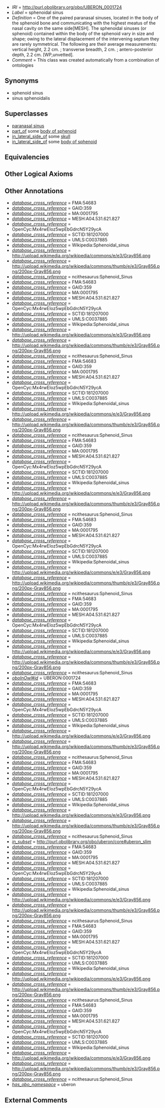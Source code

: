  * *IRI* = http://purl.obolibrary.org/obo/UBERON_0001724
 * *Label* = sphenoidal sinus
 * *Definition* = One of the paired paranasal sinuses, located in the body of the sphenoid bone and communicating with the highest meatus of the nasal cavity on the same side[MESH]. The sphenoidal sinuses (or sphenoid) contained within the body of the sphenoid vary in size and shape; owing to the lateral displacement of the intervening septum they are rarely symmetrical. The following are their average measurements: vertical height, 2.2 cm. ; transverse breadth, 2 cm. ; antero-posterior depth, 2.2 cm. [WP,unvetted].
 * *Comment* = This class was created automatically from a combination of ontologies

## Synonyms

 * sphenoid sinus
 * sinus sphenoidalis

## Superclasses

 * [paranasal sinus](../../UBERON/25/UBERON_0001825.md)
 * [part_of](../../BFO/50/BFO_0000050.md) some [body of sphenoid](../../UBERON/39/UBERON_0009639.md)
 * [in_lateral_side_of](../../BSPO/26/BSPO_0000126.md) some [skull](../../UBERON/29/UBERON_0003129.md)
 * [in_lateral_side_of](../../BSPO/26/BSPO_0000126.md) some [body of sphenoid](../../UBERON/39/UBERON_0009639.md)

## Equivalencies


## Other Logical Axioms


## Other Annotations

 * *[database_cross_reference](../../ef/oboInOwl#hasDbXref.md)* = FMA:54683
 * *[database_cross_reference](../../ef/oboInOwl#hasDbXref.md)* = GAID:359
 * *[database_cross_reference](../../ef/oboInOwl#hasDbXref.md)* = MA:0001795
 * *[database_cross_reference](../../ef/oboInOwl#hasDbXref.md)* = MESH:A04.531.621.827
 * *[database_cross_reference](../../ef/oboInOwl#hasDbXref.md)* = OpenCyc:Mx4rwEIoz5wpEbGdrcN5Y29ycA
 * *[database_cross_reference](../../ef/oboInOwl#hasDbXref.md)* = SCTID:181207000
 * *[database_cross_reference](../../ef/oboInOwl#hasDbXref.md)* = UMLS:C0037885
 * *[database_cross_reference](../../ef/oboInOwl#hasDbXref.md)* = Wikipedia:Sphenoidal_sinus
 * *[database_cross_reference](../../ef/oboInOwl#hasDbXref.md)* = http://upload.wikimedia.org/wikipedia/commons/e/e3/Gray856.png
 * *[database_cross_reference](../../ef/oboInOwl#hasDbXref.md)* = http://upload.wikimedia.org/wikipedia/commons/thumb/e/e3/Gray856.png/200px-Gray856.png
 * *[database_cross_reference](../../ef/oboInOwl#hasDbXref.md)* = ncithesaurus:Sphenoid_Sinus
 * *[database_cross_reference](../../ef/oboInOwl#hasDbXref.md)* = FMA:54683
 * *[database_cross_reference](../../ef/oboInOwl#hasDbXref.md)* = GAID:359
 * *[database_cross_reference](../../ef/oboInOwl#hasDbXref.md)* = MA:0001795
 * *[database_cross_reference](../../ef/oboInOwl#hasDbXref.md)* = MESH:A04.531.621.827
 * *[database_cross_reference](../../ef/oboInOwl#hasDbXref.md)* = OpenCyc:Mx4rwEIoz5wpEbGdrcN5Y29ycA
 * *[database_cross_reference](../../ef/oboInOwl#hasDbXref.md)* = SCTID:181207000
 * *[database_cross_reference](../../ef/oboInOwl#hasDbXref.md)* = UMLS:C0037885
 * *[database_cross_reference](../../ef/oboInOwl#hasDbXref.md)* = Wikipedia:Sphenoidal_sinus
 * *[database_cross_reference](../../ef/oboInOwl#hasDbXref.md)* = http://upload.wikimedia.org/wikipedia/commons/e/e3/Gray856.png
 * *[database_cross_reference](../../ef/oboInOwl#hasDbXref.md)* = http://upload.wikimedia.org/wikipedia/commons/thumb/e/e3/Gray856.png/200px-Gray856.png
 * *[database_cross_reference](../../ef/oboInOwl#hasDbXref.md)* = ncithesaurus:Sphenoid_Sinus
 * *[database_cross_reference](../../ef/oboInOwl#hasDbXref.md)* = FMA:54683
 * *[database_cross_reference](../../ef/oboInOwl#hasDbXref.md)* = GAID:359
 * *[database_cross_reference](../../ef/oboInOwl#hasDbXref.md)* = MA:0001795
 * *[database_cross_reference](../../ef/oboInOwl#hasDbXref.md)* = MESH:A04.531.621.827
 * *[database_cross_reference](../../ef/oboInOwl#hasDbXref.md)* = OpenCyc:Mx4rwEIoz5wpEbGdrcN5Y29ycA
 * *[database_cross_reference](../../ef/oboInOwl#hasDbXref.md)* = SCTID:181207000
 * *[database_cross_reference](../../ef/oboInOwl#hasDbXref.md)* = UMLS:C0037885
 * *[database_cross_reference](../../ef/oboInOwl#hasDbXref.md)* = Wikipedia:Sphenoidal_sinus
 * *[database_cross_reference](../../ef/oboInOwl#hasDbXref.md)* = http://upload.wikimedia.org/wikipedia/commons/e/e3/Gray856.png
 * *[database_cross_reference](../../ef/oboInOwl#hasDbXref.md)* = http://upload.wikimedia.org/wikipedia/commons/thumb/e/e3/Gray856.png/200px-Gray856.png
 * *[database_cross_reference](../../ef/oboInOwl#hasDbXref.md)* = ncithesaurus:Sphenoid_Sinus
 * *[database_cross_reference](../../ef/oboInOwl#hasDbXref.md)* = FMA:54683
 * *[database_cross_reference](../../ef/oboInOwl#hasDbXref.md)* = GAID:359
 * *[database_cross_reference](../../ef/oboInOwl#hasDbXref.md)* = MA:0001795
 * *[database_cross_reference](../../ef/oboInOwl#hasDbXref.md)* = MESH:A04.531.621.827
 * *[database_cross_reference](../../ef/oboInOwl#hasDbXref.md)* = OpenCyc:Mx4rwEIoz5wpEbGdrcN5Y29ycA
 * *[database_cross_reference](../../ef/oboInOwl#hasDbXref.md)* = SCTID:181207000
 * *[database_cross_reference](../../ef/oboInOwl#hasDbXref.md)* = UMLS:C0037885
 * *[database_cross_reference](../../ef/oboInOwl#hasDbXref.md)* = Wikipedia:Sphenoidal_sinus
 * *[database_cross_reference](../../ef/oboInOwl#hasDbXref.md)* = http://upload.wikimedia.org/wikipedia/commons/e/e3/Gray856.png
 * *[database_cross_reference](../../ef/oboInOwl#hasDbXref.md)* = http://upload.wikimedia.org/wikipedia/commons/thumb/e/e3/Gray856.png/200px-Gray856.png
 * *[database_cross_reference](../../ef/oboInOwl#hasDbXref.md)* = ncithesaurus:Sphenoid_Sinus
 * *[database_cross_reference](../../ef/oboInOwl#hasDbXref.md)* = FMA:54683
 * *[database_cross_reference](../../ef/oboInOwl#hasDbXref.md)* = GAID:359
 * *[database_cross_reference](../../ef/oboInOwl#hasDbXref.md)* = MA:0001795
 * *[database_cross_reference](../../ef/oboInOwl#hasDbXref.md)* = MESH:A04.531.621.827
 * *[database_cross_reference](../../ef/oboInOwl#hasDbXref.md)* = OpenCyc:Mx4rwEIoz5wpEbGdrcN5Y29ycA
 * *[database_cross_reference](../../ef/oboInOwl#hasDbXref.md)* = SCTID:181207000
 * *[database_cross_reference](../../ef/oboInOwl#hasDbXref.md)* = UMLS:C0037885
 * *[database_cross_reference](../../ef/oboInOwl#hasDbXref.md)* = Wikipedia:Sphenoidal_sinus
 * *[database_cross_reference](../../ef/oboInOwl#hasDbXref.md)* = http://upload.wikimedia.org/wikipedia/commons/e/e3/Gray856.png
 * *[database_cross_reference](../../ef/oboInOwl#hasDbXref.md)* = http://upload.wikimedia.org/wikipedia/commons/thumb/e/e3/Gray856.png/200px-Gray856.png
 * *[database_cross_reference](../../ef/oboInOwl#hasDbXref.md)* = ncithesaurus:Sphenoid_Sinus
 * *[database_cross_reference](../../ef/oboInOwl#hasDbXref.md)* = FMA:54683
 * *[database_cross_reference](../../ef/oboInOwl#hasDbXref.md)* = GAID:359
 * *[database_cross_reference](../../ef/oboInOwl#hasDbXref.md)* = MA:0001795
 * *[database_cross_reference](../../ef/oboInOwl#hasDbXref.md)* = MESH:A04.531.621.827
 * *[database_cross_reference](../../ef/oboInOwl#hasDbXref.md)* = OpenCyc:Mx4rwEIoz5wpEbGdrcN5Y29ycA
 * *[database_cross_reference](../../ef/oboInOwl#hasDbXref.md)* = SCTID:181207000
 * *[database_cross_reference](../../ef/oboInOwl#hasDbXref.md)* = UMLS:C0037885
 * *[database_cross_reference](../../ef/oboInOwl#hasDbXref.md)* = Wikipedia:Sphenoidal_sinus
 * *[database_cross_reference](../../ef/oboInOwl#hasDbXref.md)* = http://upload.wikimedia.org/wikipedia/commons/e/e3/Gray856.png
 * *[database_cross_reference](../../ef/oboInOwl#hasDbXref.md)* = http://upload.wikimedia.org/wikipedia/commons/thumb/e/e3/Gray856.png/200px-Gray856.png
 * *[database_cross_reference](../../ef/oboInOwl#hasDbXref.md)* = ncithesaurus:Sphenoid_Sinus
 * *[oboInOwl#id](../../id/oboInOwl#id.md)* = UBERON:0001724
 * *[database_cross_reference](../../ef/oboInOwl#hasDbXref.md)* = FMA:54683
 * *[database_cross_reference](../../ef/oboInOwl#hasDbXref.md)* = GAID:359
 * *[database_cross_reference](../../ef/oboInOwl#hasDbXref.md)* = MA:0001795
 * *[database_cross_reference](../../ef/oboInOwl#hasDbXref.md)* = MESH:A04.531.621.827
 * *[database_cross_reference](../../ef/oboInOwl#hasDbXref.md)* = OpenCyc:Mx4rwEIoz5wpEbGdrcN5Y29ycA
 * *[database_cross_reference](../../ef/oboInOwl#hasDbXref.md)* = SCTID:181207000
 * *[database_cross_reference](../../ef/oboInOwl#hasDbXref.md)* = UMLS:C0037885
 * *[database_cross_reference](../../ef/oboInOwl#hasDbXref.md)* = Wikipedia:Sphenoidal_sinus
 * *[database_cross_reference](../../ef/oboInOwl#hasDbXref.md)* = http://upload.wikimedia.org/wikipedia/commons/e/e3/Gray856.png
 * *[database_cross_reference](../../ef/oboInOwl#hasDbXref.md)* = http://upload.wikimedia.org/wikipedia/commons/thumb/e/e3/Gray856.png/200px-Gray856.png
 * *[database_cross_reference](../../ef/oboInOwl#hasDbXref.md)* = ncithesaurus:Sphenoid_Sinus
 * *[database_cross_reference](../../ef/oboInOwl#hasDbXref.md)* = FMA:54683
 * *[database_cross_reference](../../ef/oboInOwl#hasDbXref.md)* = GAID:359
 * *[database_cross_reference](../../ef/oboInOwl#hasDbXref.md)* = MA:0001795
 * *[database_cross_reference](../../ef/oboInOwl#hasDbXref.md)* = MESH:A04.531.621.827
 * *[database_cross_reference](../../ef/oboInOwl#hasDbXref.md)* = OpenCyc:Mx4rwEIoz5wpEbGdrcN5Y29ycA
 * *[database_cross_reference](../../ef/oboInOwl#hasDbXref.md)* = SCTID:181207000
 * *[database_cross_reference](../../ef/oboInOwl#hasDbXref.md)* = UMLS:C0037885
 * *[database_cross_reference](../../ef/oboInOwl#hasDbXref.md)* = Wikipedia:Sphenoidal_sinus
 * *[database_cross_reference](../../ef/oboInOwl#hasDbXref.md)* = http://upload.wikimedia.org/wikipedia/commons/e/e3/Gray856.png
 * *[database_cross_reference](../../ef/oboInOwl#hasDbXref.md)* = http://upload.wikimedia.org/wikipedia/commons/thumb/e/e3/Gray856.png/200px-Gray856.png
 * *[database_cross_reference](../../ef/oboInOwl#hasDbXref.md)* = ncithesaurus:Sphenoid_Sinus
 * *[in_subset](../../et/oboInOwl#inSubset.md)* = http://purl.obolibrary.org/obo/uberon/core#uberon_slim
 * *[database_cross_reference](../../ef/oboInOwl#hasDbXref.md)* = FMA:54683
 * *[database_cross_reference](../../ef/oboInOwl#hasDbXref.md)* = GAID:359
 * *[database_cross_reference](../../ef/oboInOwl#hasDbXref.md)* = MA:0001795
 * *[database_cross_reference](../../ef/oboInOwl#hasDbXref.md)* = MESH:A04.531.621.827
 * *[database_cross_reference](../../ef/oboInOwl#hasDbXref.md)* = OpenCyc:Mx4rwEIoz5wpEbGdrcN5Y29ycA
 * *[database_cross_reference](../../ef/oboInOwl#hasDbXref.md)* = SCTID:181207000
 * *[database_cross_reference](../../ef/oboInOwl#hasDbXref.md)* = UMLS:C0037885
 * *[database_cross_reference](../../ef/oboInOwl#hasDbXref.md)* = Wikipedia:Sphenoidal_sinus
 * *[database_cross_reference](../../ef/oboInOwl#hasDbXref.md)* = http://upload.wikimedia.org/wikipedia/commons/e/e3/Gray856.png
 * *[database_cross_reference](../../ef/oboInOwl#hasDbXref.md)* = http://upload.wikimedia.org/wikipedia/commons/thumb/e/e3/Gray856.png/200px-Gray856.png
 * *[database_cross_reference](../../ef/oboInOwl#hasDbXref.md)* = ncithesaurus:Sphenoid_Sinus
 * *[database_cross_reference](../../ef/oboInOwl#hasDbXref.md)* = FMA:54683
 * *[database_cross_reference](../../ef/oboInOwl#hasDbXref.md)* = GAID:359
 * *[database_cross_reference](../../ef/oboInOwl#hasDbXref.md)* = MA:0001795
 * *[database_cross_reference](../../ef/oboInOwl#hasDbXref.md)* = MESH:A04.531.621.827
 * *[database_cross_reference](../../ef/oboInOwl#hasDbXref.md)* = OpenCyc:Mx4rwEIoz5wpEbGdrcN5Y29ycA
 * *[database_cross_reference](../../ef/oboInOwl#hasDbXref.md)* = SCTID:181207000
 * *[database_cross_reference](../../ef/oboInOwl#hasDbXref.md)* = UMLS:C0037885
 * *[database_cross_reference](../../ef/oboInOwl#hasDbXref.md)* = Wikipedia:Sphenoidal_sinus
 * *[database_cross_reference](../../ef/oboInOwl#hasDbXref.md)* = http://upload.wikimedia.org/wikipedia/commons/e/e3/Gray856.png
 * *[database_cross_reference](../../ef/oboInOwl#hasDbXref.md)* = http://upload.wikimedia.org/wikipedia/commons/thumb/e/e3/Gray856.png/200px-Gray856.png
 * *[database_cross_reference](../../ef/oboInOwl#hasDbXref.md)* = ncithesaurus:Sphenoid_Sinus
 * *[database_cross_reference](../../ef/oboInOwl#hasDbXref.md)* = FMA:54683
 * *[database_cross_reference](../../ef/oboInOwl#hasDbXref.md)* = GAID:359
 * *[database_cross_reference](../../ef/oboInOwl#hasDbXref.md)* = MA:0001795
 * *[database_cross_reference](../../ef/oboInOwl#hasDbXref.md)* = MESH:A04.531.621.827
 * *[database_cross_reference](../../ef/oboInOwl#hasDbXref.md)* = OpenCyc:Mx4rwEIoz5wpEbGdrcN5Y29ycA
 * *[database_cross_reference](../../ef/oboInOwl#hasDbXref.md)* = SCTID:181207000
 * *[database_cross_reference](../../ef/oboInOwl#hasDbXref.md)* = UMLS:C0037885
 * *[database_cross_reference](../../ef/oboInOwl#hasDbXref.md)* = Wikipedia:Sphenoidal_sinus
 * *[database_cross_reference](../../ef/oboInOwl#hasDbXref.md)* = http://upload.wikimedia.org/wikipedia/commons/e/e3/Gray856.png
 * *[database_cross_reference](../../ef/oboInOwl#hasDbXref.md)* = http://upload.wikimedia.org/wikipedia/commons/thumb/e/e3/Gray856.png/200px-Gray856.png
 * *[database_cross_reference](../../ef/oboInOwl#hasDbXref.md)* = ncithesaurus:Sphenoid_Sinus
 * *[has_obo_namespace](../../ce/oboInOwl#hasOBONamespace.md)* = uberon

## External Comments

